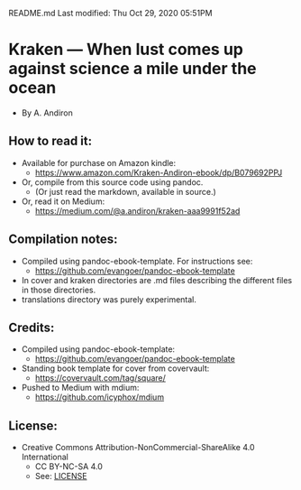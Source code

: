 README.md
Last modified: Thu Oct 29, 2020  05:51PM

# Kraken — When lust comes up against science a mile under the ocean
* By A. Andiron

## How to read it:
* Available for purchase on Amazon kindle:
	* https://www.amazon.com/Kraken-Andiron-ebook/dp/B079692PPJ
* Or, compile from this source code using pandoc.
	* (Or just read the markdown, available in source.) 
* Or, read it on Medium:
	* https://medium.com/@a.andiron/kraken-aaa9991f52ad

## Compilation notes:
* Compiled using pandoc-ebook-template. For instructions see:
	* https://github.com/evangoer/pandoc-ebook-template
* In cover and kraken directories are .md files describing the different files in those directories.
* translations directory was purely experimental.

## Credits:
* Compiled using pandoc-ebook-template:
	* https://github.com/evangoer/pandoc-ebook-template
* Standing book template for cover from covervault:
	* https://covervault.com/tag/square/
* Pushed to Medium with mdium:
	* https://github.com/icyphox/mdium

## License:
* Creative Commons Attribution-NonCommercial-ShareAlike 4.0 International
	* CC BY-NC-SA 4.0
	* See: [LICENSE](./LICENSE)



